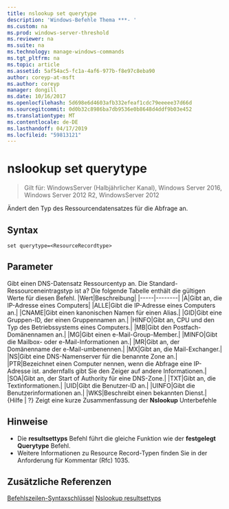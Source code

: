 ```yaml
---
title: nslookup set querytype
description: 'Windows-Befehle Thema ***- '
ms.custom: na
ms.prod: windows-server-threshold
ms.reviewer: na
ms.suite: na
ms.technology: manage-windows-commands
ms.tgt_pltfrm: na
ms.topic: article
ms.assetid: 5af54ac5-fc1a-4af6-977b-f8e97c8eba90
author: coreyp-at-msft
ms.author: coreyp
manager: dongill
ms.date: 10/16/2017
ms.openlocfilehash: 5d698e6d4603afb332efeaf1cdc79eeeee37d66d
ms.sourcegitcommit: 0d0b32c8986ba7db9536e0b8648d4ddf9b03e452
ms.translationtype: MT
ms.contentlocale: de-DE
ms.lasthandoff: 04/17/2019
ms.locfileid: "59813121"
---
```

# <a name="nslookup-set-querytype"></a>nslookup set querytype

>Gilt für: WindowsServer (Halbjährlicher Kanal), Windows Server 2016, Windows Server 2012 R2, WindowsServer 2012

Ändert den Typ des Ressourcendatensatzes für die Abfrage an.
## <a name="syntax"></a>Syntax
```
set querytype=<ResourceRecordtype>
```
## <a name="parameters"></a>Parameter
<ResourceRecordtype> Gibt einen DNS-Datensatz Ressourcentyp an. Die Standard-Ressourceneintragstyp ist a? Die folgende Tabelle enthält die gültigen Werte für diesen Befehl.
|Wert|Beschreibung|
|-----|--------|
|A|Gibt an, die IP-Adresse eines Computers|
|ALLE|Gibt die IP-Adresse eines Computers an.|
|CNAME|Gibt einen kanonischen Namen für einen Alias.|
|GID|Gibt eine Gruppen-ID, der einen Gruppennamen an.|
|HINFO|Gibt an, CPU und den Typ des Betriebssystems eines Computers.|
|MB|Gibt den Postfach-Domänennamen an.|
|MG|Gibt einen e-Mail-Group-Member.|
|MINFO|Gibt die Mailbox- oder e-Mail-Informationen an.|
|MR|Gibt an, der Domänenname der e-Mail-umbenennen.|
|MX|Gibt an, die Mail-Exchanger.|
|NS|Gibt eine DNS-Namenserver für die benannte Zone an.|
|PTR|Bezeichnet einen Computer nennen, wenn die Abfrage eine IP-Adresse ist. andernfalls gibt Sie den Zeiger auf andere Informationen.|
|SOA|Gibt an, der Start of Authority für eine DNS-Zone.|
|TXT|Gibt an, die Textinformationen.|
|UID|Gibt die Benutzer-ID an.|
|UINFO|Gibt die Benutzerinformationen an.|
|WKS|Beschreibt einen bekannten Dienst.|
{Hilfe | ?}
Zeigt eine kurze Zusammenfassung der **Nslookup** Unterbefehle
## <a name="remarks"></a>Hinweise
-   Die **resultsettyps** Befehl führt die gleiche Funktion wie der **festgelegt Querytype** Befehl.
-   Weitere Informationen zu Resource Record-Typen finden Sie in der Anforderung für Kommentar (Rfc) 1035.
## <a name="additional-references"></a>Zusätzliche Referenzen
[Befehlszeilen-Syntaxschlüssel](command-line-syntax-key.md)
[Nslookup resultsettyps](nslookup-set-type.md)
